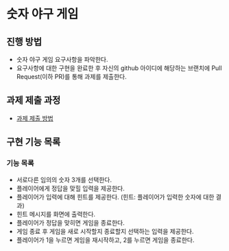 # 숫자 야구 게임
## 진행 방법
* 숫자 야구 게임 요구사항을 파악한다.
* 요구사항에 대한 구현을 완료한 후 자신의 github 아이디에 해당하는 브랜치에 Pull Request(이하 PR)를 통해 과제를 제출한다.

## 과제 제출 과정
* [과제 제출 방법](https://github.com/next-step/nextstep-docs/tree/master/precourse)

## 구현 기능 목록
### 기능 목록
* 서로다른 임의의 숫자 3개를 선택한다. 
* 플레이어에게 정답을 맞힐 입력을 제공한다. 
* 플레이어가 입력에 대해 힌트를 제공한다. (힌트: 플레이어가 입력한 숫자에 대한 결과)
* 힌트 메시지를 화면에 출력한다.
* 플레이어가 정답을 맞히면 게임을 종료한다. 
* 게임 종료 후 게임을 새로 시작할지 종료할지 선택하는 입력을 제공한다. 
* 플레이어가 1을 누르면 게임을 재시작하고, 2를 누르면 게임을 종료한다. 

